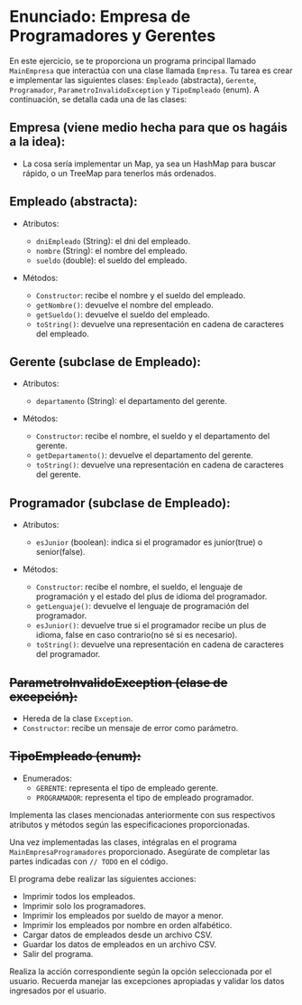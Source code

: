 # Enunciado: Empresa de Programadores y Gerentes

En este ejercicio, se te proporciona un programa principal llamado `MainEmpresa` que interactúa con una clase llamada `Empresa`. Tu tarea es crear e implementar las siguientes clases: `Empleado` (abstracta), `Gerente`, `Programador`, `ParametroInvalidoException` y `TipoEmpleado` (enum). A continuación, se detalla cada una de las clases:

## Empresa (viene medio hecha para que os hagáis a la idea):

- La cosa sería implementar un Map, ya sea un HashMap para buscar rápido, o un TreeMap para tenerlos más ordenados.

## Empleado (abstracta):

- Atributos:
  - `dniEmpleado` (String): el dni del empleado.
  - `nombre` (String): el nombre del empleado.
  - `sueldo` (double): el sueldo del empleado.

- Métodos:
  - `Constructor`: recibe el nombre y el sueldo del empleado.
  - `getNombre()`: devuelve el nombre del empleado.
  - `getSueldo()`: devuelve el sueldo del empleado.
  - `toString()`: devuelve una representación en cadena de caracteres del empleado.

## Gerente (subclase de Empleado):

- Atributos:
  - `departamento` (String): el departamento del gerente.

- Métodos:
  - `Constructor`: recibe el nombre, el sueldo y el departamento del gerente.
  - `getDepartamento()`: devuelve el departamento del gerente.
  - `toString()`: devuelve una representación en cadena de caracteres del gerente.

## Programador (subclase de Empleado):

- Atributos:
  - `esJunior` (boolean): indica si el programador es junior(true) o senior(false).

- Métodos:
  - `Constructor`: recibe el nombre, el sueldo, el lenguaje de programación y el estado del plus de idioma del programador.
  - `getLenguaje()`: devuelve el lenguaje de programación del programador.
  - `esJunior()`: devuelve true si el programador recibe un plus de idioma, false en caso contrario(no sé si es necesario).
  - `toString()`: devuelve una representación en cadena de caracteres del programador.

## ~~ParametroInvalidoException (clase de excepción):~~

- Hereda de la clase `Exception`.
- `Constructor`: recibe un mensaje de error como parámetro.

## ~~TipoEmpleado (enum):~~

- Enumerados:
  - `GERENTE`: representa el tipo de empleado gerente.
  - `PROGRAMADOR`: representa el tipo de empleado programador.

Implementa las clases mencionadas anteriormente con sus respectivos atributos y métodos según las especificaciones proporcionadas.

Una vez implementadas las clases, intégralas en el programa `MainEmpresaProgramadores` proporcionado. Asegúrate de completar las partes indicadas con `// TODO` en el código.

El programa debe realizar las siguientes acciones:

- Imprimir todos los empleados.
- Imprimir solo los programadores.
- Imprimir los empleados por sueldo de mayor a menor.
- Imprimir los empleados por nombre en orden alfabético.
- Cargar datos de empleados desde un archivo CSV.
- Guardar los datos de empleados en un archivo CSV.
- Salir del programa.

Realiza la acción correspondiente según la opción seleccionada por el usuario. Recuerda manejar las excepciones apropiadas y validar los datos ingresados por el usuario.
